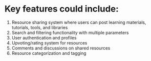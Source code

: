 # Key features could include:

1. Resource sharing system where users can post learning materials, tutorials, tools, and libraries
2. Search and filtering functionality with multiple parameters
3. User authentication and profiles
4. Upvoting/rating system for resources
5. Comments and discussions on shared resources
6. Resource categorization and tagging
